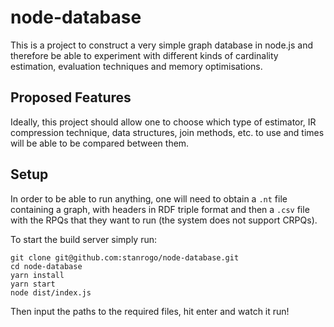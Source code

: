 # node-database

This is a project to construct a very simple graph database in node.js and therefore be able to experiment with different kinds of cardinality estimation, evaluation techniques and memory optimisations.

## Proposed Features
Ideally, this project should allow one to choose which type of estimator, IR compression technique, data structures, join methods, etc. to use and times will be able to be compared between them.

## Setup
In order to be able to run anything, one will need to obtain a `.nt` file containing a graph, with headers in RDF triple format and then a `.csv` file with the RPQs that they want to run (the system does not support CRPQs).

To start the build server simply run:
```
git clone git@github.com:stanrogo/node-database.git
cd node-database
yarn install
yarn start
node dist/index.js
```

Then input the paths to the required files, hit enter and watch it run!
